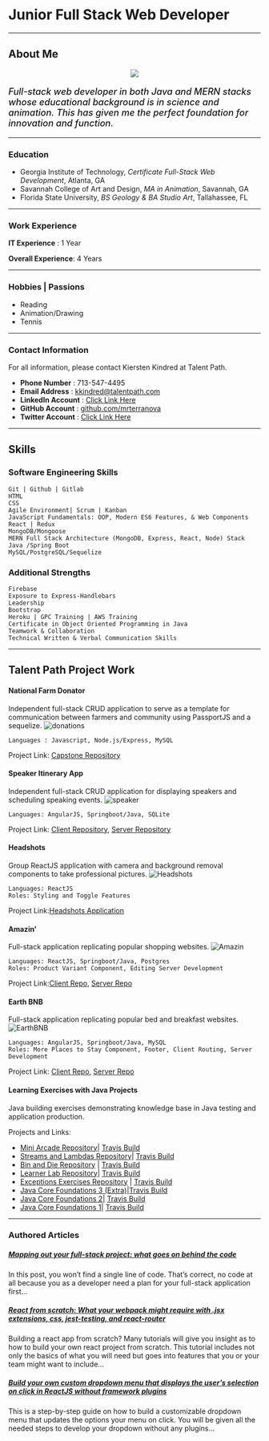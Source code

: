 # Junior Full Stack Web Developer
<link rel="stylesheet" type="text/css" media="all" href="public/css/style.css" />

----------------------------------- 
## About Me

<div style="display:flex; justify-content: center;">
<img src="./public/images/headshot.PNG">
</div>

<p style="font-weight: 500; font-Size: 18px;"><i>Full-stack web developer in both Java and MERN stacks whose educational background is in science and animation. This has given me the perfect foundation for innovation and function.</i></p>

-----------------------------------
### Education
- Georgia Institute of Technology, *Certificate Full-Stack Web Development*,  Atlanta, GA   
- Savannah College of Art and Design,  *MA in Animation*,  Savannah, GA  
- Florida State University,  *BS Geology & BA Studio Art*,  Tallahassee, FL 

-----------------------------------

### Work Experience

__IT Experience__ : 1 Year

__Overall Experience__: 4 Years

-----------------------------------

### Hobbies | Passions

- Reading
- Animation/Drawing
- Tennis

-----------------------------------

### Contact Information 
For all information, please contact Kiersten Kindred at Talent Path.

- __Phone Number__ : 713-547-4495 
- __Email Address__ : [kkindred@talentpath.com](mailto:kkindred@talentpath.com)
- __LinkedIn Account__ : [Click Link Here](https://www.linkedin.com/in/michal-terranova-435a55b4)
- __GitHub Account__ : [github.com/mrterranova](https://github.com/mrterranova)
- __Twitter Account__ : [Click Link Here](https://twitter.com/FullTerranova) 

-------------------------------------

## Skills

### Software Engineering Skills
    Git | Github | Gitlab
    HTML
    CSS
    Agile Environment| Scrum | Kanban
    JavaScript Fundamentals: OOP, Modern ES6 Features, & Web Components
    React | Redux
    MongoDB/Mongoose
    MERN Full Stack Architecture (MongoDB, Express, React, Node) Stack
    Java /Spring Boot
    MySQL/PostgreSQL/Sequelize


### Additional Strengths
    Firebase
    Exposure to Express-Handlebars
    Leadership
    Bootstrap
    Heroku | GPC Training | AWS Training
    Certificate in Object Oriented Programming in Java
    Teamwork & Collaboration
    Technical Written & Verbal Communication Skills


-------------------------------------

## Talent Path Project Work

#### National Farm Donator 

Independent full-stack CRUD application to serve as a template for communication between farmers and community using PassportJS and a sequelize.
![donations](public/images/donationimage.PNG)

    Languages : Javascript, Node.js/Express, MySQL 
    
Project Link: [Capstone Repository](https://github.com/mrterranova/capstoneTalentPath)

#### Speaker Itinerary App 
Independent full-stack CRUD application for displaying speakers and scheduling speaking events.
![speaker](public/images/speakerimage.PNG)

    Languages: AngularJS, Springboot/Java, SQLite
    
Project Link: [Client Repository](https://github.com/mrterranova/SpringBootSpeakers-client), [Server Repository](https://github.com/mrterranova/SpringBootSpeakers-Server)
#### Headshots 
Group ReactJS application with camera and background removal components to take professional pictures.
![Headshots](public/images/headshotsimage.PNG)

    Languages: ReactJS
    Roles: Styling and Toggle Features
    
Project Link:[Headshots Application](https://github.com/mrterranova/headShotsSiteforTP)

#### Amazin'  
Full-stack application replicating popular shopping websites. 
![Amazin](public/images/amazinimage.PNG)

    Languages: ReactJS, Springboot/Java, Postgres
    Roles: Product Variant Component, Editing Server Development
    
Project Link:[Client Repo](https://github.com/mrterranova/client-Amazin), [Server Repo](https://github.com/mrterranova/server-Amazin)

#### Earth BNB 
Full-stack application replicating popular bed and breakfast websites.
![EarthBNB](public/images/Earthbnbimage.PNG)

    Languages: AngularJS, Springboot/Java, MySQL
    Roles: More Places to Stay Component, Footer, Client Routing, Server Development
    
Project Link: [Client Repo](https://github.com/mrterranova/client-EarthBnB), [Server Repo](https://github.com/mrterranova/server-EarthBnB)

#### Learning Exercises with Java Projects 
Java building exercises demonstrating knowledge base in Java testing and application production. 

Projects and Links: 
* [Mini Arcade Repository](https://github.com/mrterranova/maven_simple-arcade)| [Travis Build](https://travis-ci.com/github/mrterranova/maven_simple-arcade)
* [Streams and Lambdas Repository](https://github.com/mrterranova/maven_streams-and-lambdas)| [Travis Build](https://travis-ci.com/github/mrterranova/maven_streams-and-lambdas)
* [Bin and Die Repository](https://github.com/mrterranova/Maven.BinAndDieSimulation) | [Travis Build](https://travis-ci.com/github/mrterranova/Maven.BinAndDieSimulation)
* [Learner Lab Repository](https://github.com/mrterranova/maven_learnerlab)| [Travis Build](https://travis-ci.com/github/mrterranova/maven_learnerlab)
* [Exceptions Exercises Repository](https://github.com/mrterranova/maven.exceptional-phone-number) | [Travis Build](https://travis-ci.com/github/mrterranova/maven.exceptional-phone-number)
* [Java Core Foundations 3 (Extra)](https://github.com/mrterranova/maven.stringarrayutilities)|[Travis Build](https://travis-ci.com/github/mrterranova/maven.stringarrayutilities)
* [Java Core Foundations 2](https://github.com/mrterranova/maven.numbers-triangles-tables)| [Travis Build](https://travis-ci.com/github/mrterranova/maven.numbers-triangles-tables)
* [Java Core Foundations 1](https://github.com/mrterranova/maven.java-fundamentals)| [Travis Build](https://travis-ci.com/github/mrterranova/maven.java-fundamentals)


-----------------------------------

### Authored Articles

##### [Mapping out your full-stack project: what goes on behind the code](https://medium.com/@mterranova_33000/sketching-out-your-code-d917c59519c8)

In this post, you won’t find a single line of code. That’s correct, no code at all because you as a developer need a plan for your full-stack application first...

##### [React from scratch: What your webpack might require with .jsx extensions, css, jest-testing, and react-router](https://medium.com/@mterranova_33000/react-from-scratch-what-your-webpack-might-reaquire-from-with-jsx-872373b10715)

Building a react app from scratch? Many tutorials will give you insight as to how to build your own react project from scratch. This tutorial includes not only the basics of what you will need but goes into features that you or your team might want to include...

##### [Build your own custom dropdown menu that displays the user’s selection on click in ReactJS without framework plugins](https://medium.com/@mterranova_33000/build-your-own-custom-dropdown-menu-in-reactjs-f7b69c4658b3)

This is a step-by-step guide on how to build a customizable dropdown menu that updates the options your menu on click. You will be given all the needed steps to develop your dropdown without any plugins...

    

